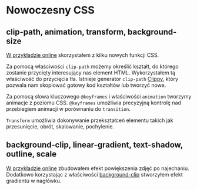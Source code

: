 # Nowoczesny CSS

## clip-path, animation, transform, background-size

[W przykładzie online](https://codepen.io/morawskim/full/WNQjXpz) skorzystałem z kilku nowych funkcji CSS.

Za pomocą właściwości `clip-path` możemy określić kształt, do którego zostanie przycięty interesujący nas element HTML.
Wykorzystałem tą właściwość do przycięcia tła. Istnieje generator `clip-path` [Clippy](https://bennettfeely.com/clippy/), który pozwala nam skopiować gotowy kod kształtów lub tworzyć nowe.

Za pomocą słowa kluczowego `@keyframes` i właściwości `animation` tworzymy animacje z poziomu CSS. `@keyframes` umożliwia precyzyjną kontrolę nad przebiegiem animacji w porównaniu do `transition`.

`Transform` umożliwia dokonywanie przekształceń elementu takich jak przesunięcie, obrót, skalowanie, pochylenie.

## background-clip, linear-gradient, text-shadow, outline, scale

[W przykładzie online](https://codepen.io/morawskim/full/eYpGVGZ) zbudowałem efekt powiększenia zdjęć po najechaniu. Dodatkowo korzystając z właściwości [background-clip](https://developer.mozilla.org/en-US/docs/Web/CSS/background-clip) stworzyłem efekt gradientu w nagłówku.
